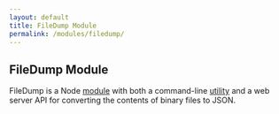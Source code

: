 ```yaml
---
layout: default
title: FileDump Module
permalink: /modules/filedump/
---
```


FileDump Module
---------------

FileDump is a Node [module](lib/filedump.js) with both a command-line [utility](bin/filedump) and a web server API
for converting the contents of binary files to JSON.
